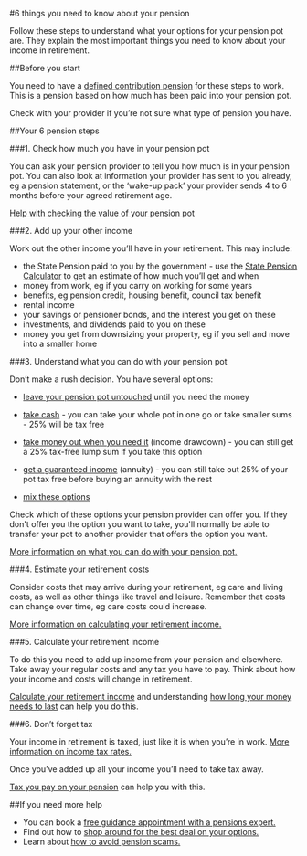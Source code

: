 #6 things you need to know about your pension


Follow these steps to understand what your options for your pension pot are. They explain the most important things you need to know about your income in retirement.

 
##Before you start

You need to have a [defined contribution pension](/articles/understand-your-pension-type#pension-types) for these steps to work. This is a pension based on how much has been paid into your pension pot.

Check with your provider if you’re not sure what type of pension you have.
 
##Your 6 pension steps
 
###1. Check how much you have in your pension pot

You can ask your pension provider to tell you how much is in your pension pot. You can also look at information your provider has sent to you already, eg a pension statement, or the ‘wake-up pack’ your provider sends 4 to 6 months before your agreed retirement age.

[Help with checking the value of your pension pot](/articles/check-the-value-of-your-pension-pot)

###2. Add up your other income

Work out the other income you’ll have in your retirement. This may include:

 
- the State Pension paid to you by the government - use the [State Pension Calculator](https://www.gov.uk/calculate-state-pension) to get an estimate of how much you’ll get and when
- money from work, eg if you carry on working for some years
- benefits, eg pension credit, housing benefit, council tax benefit
- rental income
- your savings or pensioner bonds, and the interest you get on these
- investments, and dividends paid to you on these
- money you get from downsizing your property, eg if you sell and move into a smaller home


###3. Understand what you can do with your pension pot
 
Don’t make a rush decision. You have several options:

- [leave your pension pot untouched](/articles/what-you-can-do-with-your-pension-pot#leave-your-pension-pot-untouched) until you need the money

- [take cash](/articles/what-you-can-do-with-your-pension-pot#take-cash) - you can take your whole pot in one go or take smaller sums - 25% will be tax free

- [take money out when you need it](/articles/what-you-can-do-with-your-pension-pot#take-money-out-when-you-need-it-income-drawdown) (income drawdown) - you can still get a 25% tax-free lump sum if you take this option 

- [get a guaranteed income](/articles/what-you-can-do-with-your-pension-pot#get-a-guaranteed-income-annuity) (annuity) - you can still take out 25% of your pot tax free before buying an annuity with the rest 

- [mix these options](/articles/what-you-can-do-with-your-pension-pot#mix-your-pension-options)

Check which of these options your pension provider can offer you. If they don't offer you the option you want to take, you'll normally be able to transfer your pot to another provider that offers the option you want.

[More information on what you can do with your pension pot.](/articles/what-you-can-do-with-your-pension-pot#mix-your-pension-options)

 
###4. Estimate your retirement costs

 
Consider costs that may arrive during your retirement, eg care and living costs, as well as other things like travel and leisure. Remember that costs can change over time, eg care costs could increase.


[More information on calculating your retirement income.](/articles/calculate-your-retirement-income)
 

###5. Calculate your retirement income


To do this you need to add up income from your pension and elsewhere. Take away your regular costs and any tax you have to pay. Think about how your income and costs will change in retirement.


[Calculate your retirement income](/articles/calculate-your-retirement-income) and understanding [how long your money needs to last](/articles/check-the-value-of-your-pension-pot) can help you do this.
 

###6. Don’t forget tax
 

Your income in retirement is taxed, just like it is when you’re in work. [More information on income tax rates.](https://www.gov.uk/income-tax-rates)


Once you’ve added up all your income you’ll need to take tax away.


[Tax you pay on your pension](/articles/tax-you-pay-on-your-pension) can help you with this.
 

##If you need more help
 

- You can book a [free guidance appointment with a pensions expert.](/book-a-free-appointment)
- Find out how to [shop around for the best deal on your options.](/articles/shopping-around-for-the-best-deal)
- Learn about [how to avoid pension scams.](/articles/avoid-pension-scams)
